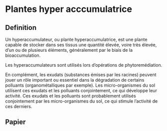 # Plantes hyper acccumulatrice

## Definition

Un hyperaccumulateur, ou plante hyperaccumulatrice, est une plante capable de stocker dans ses tissus une quantité élevée, voire très élevée, d’un ou de plusieurs éléments, généralement par le biais de la bioaccumulation.

Les hyperaccumulateurs sont utilisés lors d’opérations de phytoremédiation.

En complément, les exudats (substances émises par les racines) peuvent jouer un rôle important ou essentiel dans la dégradation de certains polluants (organométalliques par exemple). Les micro-organismes du sol utilisent ces exudats et les polluants conjointement, ce qui développe leur activité. Ces exudats et les polluants sont probablement utilisés conjointement par les micro-organismes du sol, ce qui stimule l’activité de ces derniers.

## Papier
